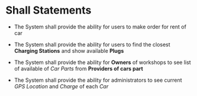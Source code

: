 # Shall Statements

* The System shall provide the ability for users to make order for rent of car

* The System shall provide the ability for users to find the closest **Charging Stations** and show available **Plugs**

* The System shall provide the ability for **Owners** of workshops to see 
list of available of *Car Parts* from **Providers of cars part**

* The System shall provide the ability for administrators to see current *GPS Location* and *Charge* of each *Car*
